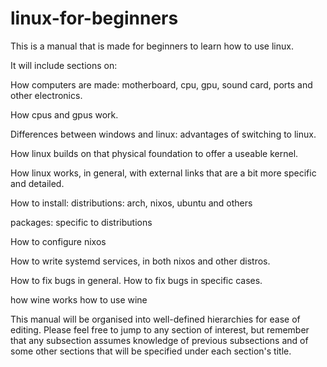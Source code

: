 # linux-for-beginners

This is a manual that is made for beginners to learn how to use linux.



It will include sections on:

How computers are made:
motherboard, cpu, gpu, sound card, ports and other electronics.

How cpus and gpus work.


Differences between windows and linux: advantages of switching to linux.

How linux builds on that physical foundation to offer a useable kernel.

How linux works, in general, with external links that are a bit more specific and detailed.


How to install:
distributions:
arch,
nixos,
ubuntu and others

packages: specific to distributions



How to configure nixos

How to write systemd services, in both nixos and other distros.

How to fix bugs in general.
How to fix bugs in specific cases.



how wine works
how to use wine


This manual will be organised into well-defined hierarchies for ease of editing. Please feel free to jump to any section of interest,
but remember that any subsection assumes knowledge of previous subsections and of some other sections that will be specified under each section's title.
















